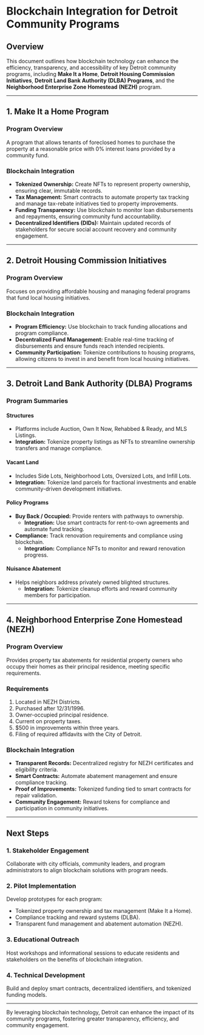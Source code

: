 # Blockchain Integration for Detroit Community Programs

## Overview
This document outlines how blockchain technology can enhance the efficiency, transparency, and accessibility of key Detroit community programs, including **Make It a Home**, **Detroit Housing Commission Initiatives**, **Detroit Land Bank Authority (DLBA) Programs**, and the **Neighborhood Enterprise Zone Homestead (NEZH)** program.

---

## **1. Make It a Home Program**

### **Program Overview**
A program that allows tenants of foreclosed homes to purchase the property at a reasonable price with 0% interest loans provided by a community fund.

### **Blockchain Integration**
- **Tokenized Ownership:** Create NFTs to represent property ownership, ensuring clear, immutable records.
- **Tax Management:** Smart contracts to automate property tax tracking and manage tax-rebate initiatives tied to property improvements.
- **Funding Transparency:** Use blockchain to monitor loan disbursements and repayments, ensuring community fund accountability.
- **Decentralized Identifiers (DIDs):** Maintain updated records of stakeholders for secure social account recovery and community engagement.

---

## **2. Detroit Housing Commission Initiatives**

### **Program Overview**
Focuses on providing affordable housing and managing federal programs that fund local housing initiatives.

### **Blockchain Integration**
- **Program Efficiency:** Use blockchain to track funding allocations and program compliance.
- **Decentralized Fund Management:** Enable real-time tracking of disbursements and ensure funds reach intended recipients.
- **Community Participation:** Tokenize contributions to housing programs, allowing citizens to invest in and benefit from local housing initiatives.

---

## **3. Detroit Land Bank Authority (DLBA) Programs**

### **Program Summaries**
#### **Structures**
- Platforms include Auction, Own It Now, Rehabbed & Ready, and MLS Listings.
- **Integration:** Tokenize property listings as NFTs to streamline ownership transfers and manage compliance.

#### **Vacant Land**
- Includes Side Lots, Neighborhood Lots, Oversized Lots, and Infill Lots.
- **Integration:** Tokenize land parcels for fractional investments and enable community-driven development initiatives.

#### **Policy Programs**
- **Buy Back / Occupied:** Provide renters with pathways to ownership.
  - **Integration:** Use smart contracts for rent-to-own agreements and automate fund tracking.
- **Compliance:** Track renovation requirements and compliance using blockchain.
  - **Integration:** Compliance NFTs to monitor and reward renovation progress.

#### **Nuisance Abatement**
- Helps neighbors address privately owned blighted structures.
  - **Integration:** Tokenize cleanup efforts and reward community members for participation.

---

## **4. Neighborhood Enterprise Zone Homestead (NEZH)**

### **Program Overview**
Provides property tax abatements for residential property owners who occupy their homes as their principal residence, meeting specific requirements.

### **Requirements**
1. Located in NEZH Districts.
2. Purchased after 12/31/1996.
3. Owner-occupied principal residence.
4. Current on property taxes.
5. $500 in improvements within three years.
6. Filing of required affidavits with the City of Detroit.

### **Blockchain Integration**
- **Transparent Records:** Decentralized registry for NEZH certificates and eligibility criteria.
- **Smart Contracts:** Automate abatement management and ensure compliance tracking.
- **Proof of Improvements:** Tokenized funding tied to smart contracts for repair validation.
- **Community Engagement:** Reward tokens for compliance and participation in community initiatives.

---

## **Next Steps**

### **1. Stakeholder Engagement**
Collaborate with city officials, community leaders, and program administrators to align blockchain solutions with program needs.

### **2. Pilot Implementation**
Develop prototypes for each program:
- Tokenized property ownership and tax management (Make It a Home).
- Compliance tracking and reward systems (DLBA).
- Transparent fund management and abatement automation (NEZH).

### **3. Educational Outreach**
Host workshops and informational sessions to educate residents and stakeholders on the benefits of blockchain integration.

### **4. Technical Development**
Build and deploy smart contracts, decentralized identifiers, and tokenized funding models.

---

By leveraging blockchain technology, Detroit can enhance the impact of its community programs, fostering greater transparency, efficiency, and community engagement.
